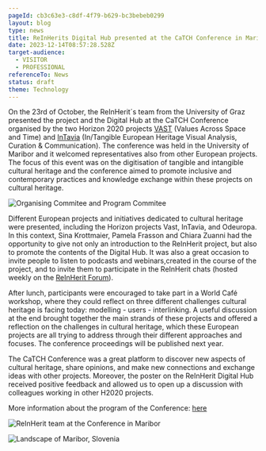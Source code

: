 ```yaml
---
pageId: cb3c63e3-c8df-4f79-b629-bc3bebeb0299
layout: blog
type: news
title: ReInHerits Digital Hub presented at the CaTCH Conference in Maribor
date: 2023-12-14T08:57:28.528Z
target-audience:
  - VISITOR
  - PROFESSIONAL
referenceTo: News
status: draft
theme: Technology
---
```

On the 23rd of October, the ReInHerit´s team from the University of Graz presented the project and the Digital Hub at the CaTCH Conference organised by the two Horizon 2020 projects [VAST](https://www.vast-project.eu/) (Values Across Space and Time) and [InTavia](https://intavia.eu/) (In/Tangible European Heritage Visual Analysis, Curation & Communication). The conference was held in the University of Maribor and it welcomed representatives also from other European projects. The focus of this event was on the digitisation of tangible and intangible cultural heritage and the conference aimed to promote inclusive and contemporary practices and knowledge exchange within these projects on cultural heritage.

![Organising Commitee and Program Commitee](https://ucarecdn.com/a447fe2d-5536-457d-bf77-d72b72d8240c/ "Organising Commitee and Program Commitee")

<!--StartFragment-->

Different European projects and initiatives dedicated to cultural heritage were presented, including the Horizon projects Vast, InTavia, and Odeuropa. In this context, Sina Krottmaier, Pamela Frasson and Chiara Zuanni had the opportunity to give not only an introduction to the ReInHerit project, but also to promote the contents of the Digital Hub. It was also a great occasion to invite people to listen to podcasts and webinars,created in the course of the project, and to invite them to participate in the ReInHerit chats (hosted weekly on the [ReInHerit Forum](https://reinherit-hub.eu/forum/)). 



After lunch, participants were encouraged to take part in a World Café workshop, where they could reflect on three different challenges cultural heritage is facing today: modelling - users - interlinking. A useful discussion at the end brought together the main strands of these projects and offered a reflection on the challenges in cultural heritage, which these European projects are all trying to address through their different approaches and focuses. The conference proceedings will be published next year.



The CaTCH Conference was a great platform to discover new aspects of cultural heritage, share opinions, and make new connections and exchange ideas with other projects. Moreover, the poster on the ReInHerit Digital Hub received positive feedback and allowed us to open up a discussion with colleagues working in other H2020 projects.



More information about the program of the Conference: [here](https://www.vast-project.eu/news-events/catch-conference/)

<!--EndFragment-->

![ReInHerit team at the Conference in Maribor](https://ucarecdn.com/d7ab2d35-b673-4b98-a23f-4d509a7c9c3f/ "ReInHerit team at the Conference in Maribor")

![Landscape of Maribor, Slovenia](https://ucarecdn.com/694da86f-24d2-495c-a174-dd5e8c85306c/ "Landscape of Maribor, Slovenia")